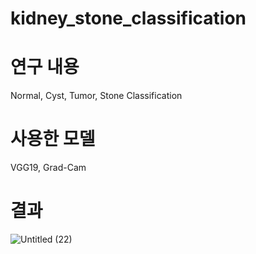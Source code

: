 # kidney_stone_classification


# 연구 내용
Normal, Cyst, Tumor, Stone Classification

# 사용한 모델
VGG19, Grad-Cam

# 결과

![Untitled (22)](https://github.com/ji-eun-lab/kidney_stone_classification/assets/73579127/77e99b12-6346-42d5-823e-4b348af0f859)
